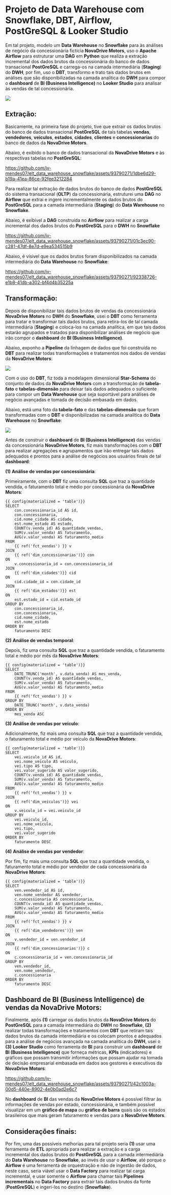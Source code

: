 # Projeto de Data Warehouse com Snowflake, DBT, Airflow, PostGreSQL & Looker Studio

Em tal projeto, modelo um **Data Warehouse** no **Snowflake** para às análises de negócio da concessionária fictícia **NovaDrive Motors**, uso o **Apache Airflow** para estruturar uma **DAG** em **Python** que realiza a extração incremental dos dados brutos da concessionária do banco de dados transacional **PostGreSQL** e carrega-os na camada intermediária (**Staging**) do **DWH**, por fim, uso o **DBT**, transformo e trato tais dados brutos em análises que são disponibilizadas na camada analítica do **DWH** para compor o **dashboard** de **BI (Business Intelligence)** no **Looker Studio** para analisar às vendas de tal concessionária.

![](img/flux_of_project.png)

## Extração:

Basicamente, na primeira fase do projeto, tive que extrair os dados brutos do banco de dados transacional **PostGreSQL** de tais tabelas **vendas**, **vendedores**, **veiculos**, **estados**, **cidades**, **clientes** e **concessionarias** do banco de dados da **NovaDrive Motors**.

Abaixo, é exibido o banco de dados transacional da **NovaDrive Motors** e às respectivas tabelas no **PostGreSQL**:

https://github.com/jv-mendes07/elt_data_warehouse_snowflake/assets/93790271/1dbe6d29-b19a-41ea-86ce-92fee3212284

Para realizar tal extração de dados brutos do banco de dados **PostGreSQL** do sistema transacional (**OLTP**) da concessionária, estruturei uma **DAG** no **Airflow** que extrai e ingere incrementalmente os dados brutos do **PostGreSQL** para a camada intermediária (**Staging**) do **Data Warehouse** no **Snowflake**.

Abaixo, é exibível a **DAG** construída no **Airflow** para realizar a carga incremental dos dados brutos do **PostGreSQL** para o **DWH** no **Snowflake**

https://github.com/jv-mendes07/elt_data_warehouse_snowflake/assets/93790271/01c3ec90-c281-47df-8e7d-e9ea534515b9

Abaixo, é vísivel que os dados brutos foram disponibilizados na camada intermediária do **Data Warehouse** no **Snowflake**:

https://github.com/jv-mendes07/elt_data_warehouse_snowflake/assets/93790271/92338726-e1b8-41db-a302-bf4d4b35225a

## Transformação:

Depois de disponibilizar tais dados brutos de vendas da concessionária **NovaDrive Motors** no **DWH** do **Snowflake**, usei o **DBT** como ferramenta para tratar e transformar tais dados brutos, para retira-los de tal camada intermediária (**Staging**) e coloca-los na camada analítica, em que tais dados estarão agrupados e tratados para disponibilizar análises de negócio que irão compor o **dashboard** de **BI (Business Intelligence)**.

Abaixo, exponho a **Pipeline** da linhagem de dados que foi construída no **DBT** para realizar todas transformações e tratamentos nos dados de vendas da **NovaDrive Motors**:

![](img/pipeline_transformation_dbt.png)

Com o uso do **DBT**, fiz toda a modelagem dimensional **Star-Schema** do conjunto de dados da **NovaDrive Motors** com a transformação de **tabela-fato** e **tabelas-dimensão** para deixar tais dados adequados o suficiente para compor um **Data Warehouse** que seja suportável para análises de negócio avançadas e tomada de decisão embasada em dados.

Abaixo, está uma foto da **tabela-fato** e das **tabelas-dimensão** que foram transformadas com o **DBT** e disponibilizadas na camada analítica do **Data Warehouse** no **Snowflake**:

![](img/star_schema_model_snowflake_dwh.png)

Antes de construir o **dashboard** de **BI (Business Intelligence)** das vendas da concessionária **NovaDrive Motors**, fiz mais transformações com o **DBT** para realizar agregações e agrupamentos que irão entregar tais dados adequados e prontos para a análise de negócios aos usuários finais de tal **dashboard**:

**(1)** **Análise de vendas por concessionária**:

Primeiramente, com o **DBT** fiz uma consulta **SQL** que traz a quantidade vendida, o faturamento total e médio por concessionária da **NovaDrive Motors**:

```
{{ config(materialized = 'table')}}
SELECT  
    con.concessionaria_id AS id,
    con.concessionaria,
    cid.nome_cidade AS cidade,
    est.nome_estado AS estado,
    COUNT(v.venda_id) AS quantidade_vendas,
    SUM(v.valor_venda) AS faturamento,
    AVG(v.valor_venda) AS faturamento_medio
FROM
    {{ ref('fct_vendas') }} v
JOIN
    {{ ref('dim_concessionarias')}} con
ON
    v.concessionaria_id = con.concessionaria_id
JOIN
    {{ ref('dim_cidades')}} cid 
ON
    cid.cidade_id = con.cidade_id
JOIN
    {{ ref('dim_estados')}} est
ON 
    est.estado_id = cid.estado_id
GROUP BY
    con.concessionaria_id,
    con.concessionaria,
    cid.nome_cidade,
    est.nome_estado
ORDER BY 
    faturamento DESC
```
**(2)** **Análise de vendas temporal**:

Depois, fiz uma consulta **SQL** que traz a quantidade vendida, o faturamento total e médio por mês da **NovaDrive Motors**:

```
{{ config(materialized = 'table')}}
SELECT  
    DATE_TRUNC('month', v.data_venda) AS mes_venda,
    COUNT(v.venda_id) AS quantidade_vendas,
    SUM(v.valor_venda) AS faturamento,
    AVG(v.valor_venda) AS faturamento_medio
FROM
    {{ ref('fct_vendas') }} v
GROUP BY
    DATE_TRUNC('month', v.data_venda)
ORDER BY 
    mes_venda ASC
```

**(3)** **Análise de vendas por veículo**:

Adicionalmente, fiz mais uma consulta **SQL** que traz a quantidade vendida, o faturamento total e médio por veículo da **NovaDrive Motors**:

```
{{ config(materialized = 'table')}}
SELECT  
    vei.veiculo_id AS id,
    vei.nome_veiculo AS veiculo,
    vei.tipo AS tipo,
    vei.valor_sugerido AS valor_sugerido,
    COUNT(v.venda_id) AS quantidade_vendas,
    SUM(v.valor_venda) AS faturamento,
    AVG(v.valor_venda) AS faturamento_medio
FROM
    {{ ref('fct_vendas') }} v
JOIN
    {{ ref('dim_veiculos')}} vei
ON
    v.veiculo_id = vei.veiculo_id
GROUP BY
    vei.veiculo_id,
    vei.nome_veiculo,
    vei.tipo,
    vei.valor_sugerido
ORDER BY 
    faturamento DESC
```
**(4)** **Análise de vendas por vendedor**:

Por fim, fiz mais uma consulta **SQL** que traz a quantidade vendida, o faturamento total e médio por vendedor de cada concessionária da **NovaDrive Motors**:

```
{{ config(materialized = 'table')}}
SELECT  
    ven.vendedor_id AS id,
    ven.nome_vendedor AS vendedor,
    c.concessionaria AS concessionaria,
    COUNT(v.venda_id) AS quantidade_vendas,
    SUM(v.valor_venda) AS faturamento,
    AVG(v.valor_venda) AS faturamento_medio
FROM
    {{ ref('fct_vendas') }} v
JOIN
    {{ ref('dim_vendedores')}} ven
ON
    v.vendedor_id = ven.vendedor_id
JOIN
    {{ ref('dim_concessionarias')}} c
ON
    c.concessionaria_id = ven.concessionaria_id
GROUP BY
    ven.vendedor_id,
    ven.nome_vendedor,
    c.concessionaria
ORDER BY 
    faturamento DESC
```

## Dashboard de BI (Business Intelligence) de vendas da NovaDrive Motors:

Finalmente, após **(1)** carregar os dados brutos da **NovaDrive Motors** do **PostGreSQL** para a camada intermediária do **DWH** no **Snowflake**, **(2)** realizar todas transformações e tratamentos com **DBT** que retiram tais dados brutos da camada intermediária e os colocam prontos e adequados para a análise de negócios avançada na camada analítica do **DWH**, usei o **(3)** **Looker Studio** como ferramenta de **BI** para construir um **dashboard** de **BI (Business Intelligence)** que forneça métricas, **KPIs** (indicadores) e gráficos que possam transmitir informações que possam ajudar na tomada de decisão empresarial embasada em dados aos gestores e executivos da **NovaDrive Motors**:

https://github.com/jv-mendes07/elt_data_warehouse_snowflake/assets/93790271/42c1003a-00d5-440e-8902-4e0b0ad2e6c7

No **dashboard** de **BI** das vendas da **NovaDrive Motors** é possível filtrar às informações de vendas por estado, concessionária, e também possível visualizar em um **gráfico de mapa** ou **gráfico de barra** quais são os estados brasileiros que mais geram faturamento e vendas para a **NovaDrive Motors**.

## Considerações finais:

Por fim, uma das possíveis melhorias para tal projeto seria **(1)** usar uma ferramenta de **ETL** apropriada para realizar a extração e a carga incremental dos dados brutos do **PostGreSQL** para a camada intermediária do **Data Warehouse** no **Snowflake**, ao invés de usar o **Airflow**, até porque o **Airflow** é uma ferramenta de orquestração e não de ingestão de dados, neste caso, seria viável usar o **Data Factory** para realizar tal carga incremental, e usar somente o **Airflow** para chamar tais **Pipelines incrementais** no **Data Factory** para extrair tais dados brutos da fonte (**PostGreSQL**) e ingeri-los no destino (**Snowflake**).




